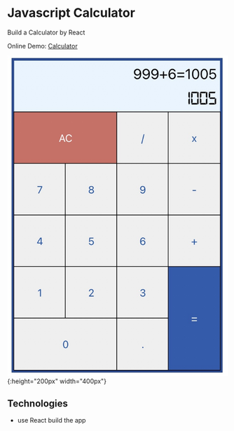 # Javascript Calculator
Build a Calculator by React

Online Demo: [Calculator](https://calculator.gaomingyang.cn)

![demo](demo.jpg){:height="200px" width="400px"}

## Technologies
* use React build the app